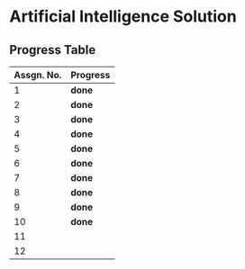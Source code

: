 # Artificial Intelligence Solution

## Progress Table
| Assgn. No.  | Progress |
| ----------- | ----------- |
| 1  | **done**  |
| 2  | **done**  |
| 3  | **done**  |
| 4  | **done**  |
| 5  | **done**  |
| 6  | **done**  |
| 7  | **done**  |
| 8  | **done**  |
| 9  | **done**  |
| 10  | **done**  |
| 11  |   |
| 12  |   |
